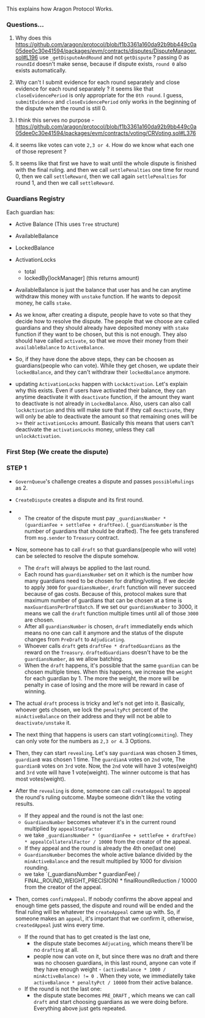 This explains how Aragon Protocol Works.


### Questions...


1. Why does this https://github.com/aragon/protocol/blob/f1b3361a160da92b9bb449c0a05dee0c30e41594/packages/evm/contracts/disputes/DisputeManager.sol#L196 use
`_getDisputeAndRound` and not `getDispute` ? passing 0 as `roundId` doesn't make sense, because if dispute exists, `round 0` also exists automatically.

2. Why can't I submit evidence for each round separately and close evidence for each round separately ? it seems like that `closeEvidencePeriod` is only appropriate
for the `0th round`. I guess, `submitEvidence` and `closeEvidencePeriod` only works in the beginning of the dispute when the round is still 0.

3. I think this serves no purpose - https://github.com/aragon/protocol/blob/f1b3361a160da92b9bb449c0a05dee0c30e41594/packages/evm/contracts/voting/CRVoting.sol#L376

4. it seems like votes can vote `2,3 or 4`. How do we know what each one of those represent ?

5. It seems like that first we have to wait until the whole dispute is finished with the final ruling. and then we call `settlePenalties` one time for round 0, then we call `settleReward`, then we call again `settlePenalties` for round 1, and then we call `settleReward`.

### Guardians Registry

Each guardian has:

* Active Balance (This uses `Tree` structure)
* AvailableBalance
* LockedBalance
* ActivationLocks
  * total
  * lockedBy[lockManager] (this returns amount)
  

* AvailableBalance is just the balance that user has and he can anytime withdraw this money with `unstake` function. If he wants to deposit money, he calls `stake`.
* As we know, after creating a dispute, people have to vote so that they decide how to resolve the dispute. The people that we choose are called guardians and
they should already have deposited money with `stake` function if they want to be chosen, but this is not enough. They also should have called `activate`, so that 
we move their money from their `availableBalance` to `ActiveBalance`.
* So, if they have done the above steps, they can be choosen as guardians(people who can vote). While they get chosen, we update their `lockedBalance`, and they
can't withdraw their `lockedBalance` anymore. 
* updating `ActivationLocks` happen with `LockActivation`. Let's explain why this exists. Even if users have activated their balance, they can anytime deactivate
it with `deactivate` function, if the amount they want to deactivate is not already in `LockedBalance`.  Also, users can also call `lockActivation` and this will
make sure that if they call `deactivate`, they will only be able to deactivate the amount so that remaining ones will be >= their `activationLocks` amount. 
Basically this means that users can't deactivate the `activationLocks` money, unless they call `unlockActivation`.

### First Step (We create the dispute)


### STEP 1 

*  `GovernQueue`'s challenge creates a dispute and passes `possibleRulings` as 2.
*  `CreateDispute` creates a dispute and its first round. 
*  
   * The creator of the dispute must pay `_guardiansNumber * (guardianFee + settleFee + draftFee)`. (`_guardiansNumber` is the number of guardians that should be drafted). The fee gets transfered from `msg.sender` to `Treasury` contract.
 
*  Now, someone has to call `draft` so that guardians(people who will vote) can be selected to resolve the dispute somehow.  
   * The `draft` will always be applied to the last round.  
   * Each round has `guardiansNumber` set on it which is the number how many guardians need to be chosen for drafting/voting. If we decide to
apply `3000` for `guardiansNumber`, `draft` function will never succeed because of gas costs. Because of this, protocol makes sure that maximum number of guardians that can be chosen at a time is `maxGuardiansPerDraftBatch`. If we set our `guardiansNumber` to 3000, it means we call the `draft` function multiple times until all of those `3000` are chosen. 
   * After all `guardiansNumber` is chosen, `draft` immediatelly ends which means no one can call it anymore and the status of the dispute changes from `PreDraft` to `Adjudicating`. 
   * Whoever calls `draft` gets `draftFee * draftedGuardians` as the reward on the `Treasury`. `draftedGuardians` doesn't have to be the `guardiansNumber`, as we allow batching.
   * When the `draft` happens, it's possible that the same `guardian` can be chosen multiple times. When this happens, we increase the `weight` for each guardian
by 1. The more the weight, the more will be penalty in case of losing and the more will be reward in case of winning.

* The actual `draft` process is tricky and let's not get into it. Basically, whoever gets chosen, we lock the `penaltyPct` percent of the `minActiveBalance` on their address and they will not be able to `deactivate/unstake` it.

* The next thing that happens is users can start voting(`commiting`).  They can only vote for the numbers as `2,3 or 4`. 3 Options.
* Then, they can start `revealing`.  Let's say `guardianA` was chosen 3 times, `guardianB` was chosen 1 time.  The `guardianA` votes on `2nd` vote, The `guardianB` votes on `3rd` vote. Now, the `2nd` vote will have 3 votes(weight) and `3rd` vote will have 1 vote(weight). The winner outcome is that has most votes(weight).
* After the `revealing` is done, someone can call `createAppeal` to appeal the round's ruling outcome. Maybe someone didn't like the voting results. 
   * If they appeal and the round is not the last one:
    * `GuardiansNumber` becomes whatever it's in the current round multiplied by `appealStepFactor` 
    * we take  `_guardiansNumber * (guardianFee + settleFee + draftFee) * appealCollateralFactor / 10000` from the creator of the appeal.
   * If they appeal and the round is already the 4th one(last one)
    * `GuardiansNumber` becomes the whole active balance divided by the `minActiveBalance` and the result multiplied by 1000 for division rounding.
    * we take `(_guardiansNumber * guardianFee) / FINAL_ROUND_WEIGHT_PRECISION) * finalRoundReduction / 10000 from the creator of the appeal.
 
 
* Then, comes `confirmAppeal`. If nobody confirms the above appeal and enough time gets passed, the dispute and round will be ended and the final ruling
will be whatever the `createAppeal` came up with. So, if someone makes an `appeal`, it's important that we confirm it, otherwise, `createdAppeal` just wins every time.
  * If the round that has to get created is the last one, 
    * the dispute state becomes `Adjucating`, which means there'll be no `drafting` at all.
    * people now can vote on it, but since there was no draft and there was no choosen guardians, in this last round, anyone can vote if they have enough weight - `(activeBalance * 1000 / minActiveBalance) != 0 `. When they vote, we immediatelly take `activeBalance * penaltyPct / 10000` from their active balance.
  * If the round is not the last one:
    * the dispute state becomes `PRE_DRAFT` , which means we can call `draft` and start choosing guardians as we were doing before. Everything above just gets repeated.
     

